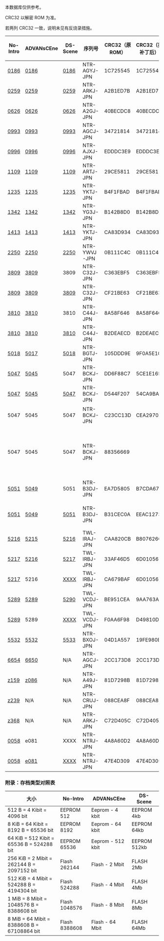 本数据库仅供参考。

CRC32 以解密 ROM 为准。

若两列 CRC32 一致，说明未见有反烧录措施。

|No-Intro|ADVANsCEne|DS-Scene|序列号|CRC32（原 ROM）|CRC32（打补丁后）|实测存档大小（字节）|存档类型（No-Intro）|存档类型（ADVANsCEne）|存档类型（DS-Scene）|注释|
|-|-|-|-|-|-|-|-|-|-|-|
|[0186](https://datomatic.no-intro.org/index.php?page=show_record&s=28&n=0186)|[0186](https://www.advanscene.com/html/Releases/dbrelds.php?id=0191)|[0186](http://www.ds-scene.net/?s=viewtopic&nid=206)|NTR-AGYJ-JPN|1C725545|1C725545|65536|Flash 262144|Flash - 2 Mbit|EEPROM 64kb|DS-Scene 之存档类型有误|
|[0259](https://datomatic.no-intro.org/index.php?page=show_record&s=28&n=0259)|[0259](https://www.advanscene.com/html/Releases/dbrelds.php?id=0277)|[0259](http://www.ds-scene.net/?s=viewtopic&nid=282)|NTR-ARKJ-JPN|A2B1ED7B|A2B1ED7B|8192|EEPROM 8192|Eeprom - 64 kbit|EEPROM 64kb||
|[0626](https://datomatic.no-intro.org/index.php?page=show_record&s=28&n=0626)|[0626](https://www.advanscene.com/html/Releases/dbrelds.php?id=0659)|[0626](http://www.ds-scene.net/?s=viewtopic&nid=1608)|NTR-A2GJ-JPN|40BECDC8|40BECDC8|65536|EEPROM 65536|Eeprom - 512 kbit|EEPROM 512kb||
|[0993](https://datomatic.no-intro.org/index.php?page=show_record&s=28&n=0993)|[0993](https://www.advanscene.com/html/Releases/dbrelds.php?id=1034)|[0993](http://www.ds-scene.net/?s=viewtopic&nid=2828)|NTR-AGCJ-JPN|34721814|34721814|65536|EEPROM 65536|Eeprom - 512 kbit|EEPROM 512kb||
|[0996](https://datomatic.no-intro.org/index.php?page=show_record&s=28&n=0996)|[0996](https://www.advanscene.com/html/Releases/dbrelds.php?id=1037)|[0996](http://www.ds-scene.net/?s=viewtopic&nid=2841)|NTR-AJXJ-JPN|EDDDC3E9|EDDDC3E9|512|EEPROM 512|Eeprom - 4 kbit|EEPROM 4kb||
|[1109](https://datomatic.no-intro.org/index.php?page=show_record&s=28&n=1109)|[1109](https://www.advanscene.com/html/Releases/dbrelds.php?id=1153)|[1109](http://www.ds-scene.net/?s=viewtopic&nid=3220)|NTR-ARTJ-JPN|29CE5811|29CE5811|8192|EEPROM 8192|Eeprom - 64 kbit|EEPROM 64kb||
|[1235](https://datomatic.no-intro.org/index.php?page=show_record&s=28&n=1235)|[1235](https://www.advanscene.com/html/Releases/dbrelds.php?id=1279)|[1235](http://www.ds-scene.net/?s=viewtopic&nid=3651)|NTR-YKTJ-JPN|B4F1FBAD|B4F1FBAD|8192|EEPROM 8192|Eeprom - 64 kbit|EEPROM 64kb||
|[1342](https://datomatic.no-intro.org/index.php?page=show_record&s=28&n=1342)|[1342](https://www.advanscene.com/html/Releases/dbrelds.php?id=1387)|[1342](http://www.ds-scene.net/?s=viewtopic&nid=3921)|NTR-YG3J-JPN|B142B8D0|B142B8D0|65536|EEPROM 65536|Eeprom - 512 kbit|EEPROM 512kb||
|[1413](https://datomatic.no-intro.org/index.php?page=show_record&s=28&n=1413)|[1413](https://www.advanscene.com/html/Releases/dbrelds.php?id=1461)|[1413](http://www.ds-scene.net/?s=viewtopic&nid=4126)|NTR-YKTJ-JPN|CA83D934|CA83D934|8192|EEPROM 8192|Eeprom - 64 kbit|EEPROM 64kb||
|[2250](https://datomatic.no-intro.org/index.php?page=show_record&s=28&n=2250)|[2250](https://www.advanscene.com/html/Releases/dbrelds.php?id=2311)|[2250](http://www.ds-scene.net/?s=viewtopic&nid=5449)|NTR-YWVJ-JPN|0B111C4C|0B111C4C|8192|EEPROM 8192|Eeprom - 64 kbit|Unknown||
|[3809](https://datomatic.no-intro.org/index.php?page=show_record&s=28&n=3809)|[3809](https://www.advanscene.com/html/Releases/dbdswrel.php?id=3904)|3809|NTR-C32J-JPN|C363EBF5|C363EBF5|65536|EEPROM 65536|Eeprom - 512 kbit|EEPROM 512kb||
|[3809](https://datomatic.no-intro.org/index.php?page=show_record&s=28&n=3809)|[3809](https://www.advanscene.com/html/Releases/dbrelds.php?id=3904)|[3809](http://www.ds-scene.net/?s=viewtopic&nid=7735)|NTR-C32J-JPN|CF21BE63|CF21BE63|65536|EEPROM 65536|Eeprom - 512 kbit|EEPROM 512kb|Bad Dump|
|[3810](https://datomatic.no-intro.org/index.php?page=show_record&s=28&n=3810)|[3810](https://www.advanscene.com/html/Releases/dbdswrel.php?id=3905)|3810|NTR-C44J-JPN|8A58F646|8A58F646|8192|EEPROM 8192|Eeprom - 64 kbit|Unknown||
|[3810](https://datomatic.no-intro.org/index.php?page=show_record&s=28&n=3810)|[3810](https://www.advanscene.com/html/Releases/dbrelds.php?id=3905)|[3810](http://www.ds-scene.net/?s=viewtopic&nid=7736)|NTR-C44J-JPN|B2DEAECD|B2DEAECD|8192|EEPROM 8192|Eeprom - 64 kbit|Unknown|Bad Dump|
|[5018](https://datomatic.no-intro.org/index.php?page=show_record&s=28&n=5018)|[5017](https://www.advanscene.com/html/Releases/dbrelds.php?id=5135)|[5018](http://www.ds-scene.net/?s=viewtopic&nid=9591)|NTR-BGTJ-JPN|105DDD9E|9F0A5E10|8192|EEPROM 8192|Eeprom - 64 kbit|Unknown||
|[5047](https://datomatic.no-intro.org/index.php?page=show_record&s=28&n=5047)|[5045](https://www.advanscene.com/html/Releases/dbdswrel.php?id=5163)|5047|NTR-BCKJ-JPN|DD6F88C7|5CE1E165|8192|EEPROM 8192|Eeprom - 64 kbit|Unknown||
|[5047](https://datomatic.no-intro.org/index.php?page=show_record&s=28&n=5047)|[5045](https://www.advanscene.com/html/Releases/dbrelds.php?id=5163)|[5047](http://www.ds-scene.net/?s=viewtopic&nid=9624)|NTR-BCKJ-JPN|D544F207|54CA9BA5|8192|EEPROM 8192|Eeprom - 64 kbit|Unknown|Bad Dump|
|5047|5045|5047|NTR-BCKJ-JPN|C23CC13D|CEA2970E|8192|EEPROM 8192|Eeprom - 64 kbit|Unknown|Bad Dump<br>Soul Trip 汉化组汉化|
|5047|5045|5047|NTR-BCKJ-JPN|88356669||8192|EEPROM 8192|Eeprom - 64 kbit|Unknown|信息不明的汉化版，出现于 RetroGameFan 的反烧录数据库<br>未能找到该 ROM|
|[5051](https://datomatic.no-intro.org/index.php?page=show_record&s=28&n=5051)|[5049](https://www.advanscene.com/html/Releases/dbdswrel.php?id=5167)|5051|NTR-B3DJ-JPN|EA7D5805|B7CDA67C|8192|EEPROM 8192|Eeprom - 4 kbit|Unknown|ADVANsCEne 之存档类型有误|
|[5051](https://datomatic.no-intro.org/index.php?page=show_record&s=28&n=5051)|[5049](https://www.advanscene.com/html/Releases/dbrelds.php?id=5167)|[5051](http://www.ds-scene.net/?s=viewtopic&nid=9629)|NTR-B3DJ-JPN|B31CEC0A|EEAC1273|8192|EEPROM 8192|Eeprom - 4 kbit|Unknown|Bad Dump<br>ADVANsCEne 之存档类型有误|
|[5216](https://datomatic.no-intro.org/index.php?page=show_record&s=28&n=5216)|[5215](https://www.advanscene.com/html/Releases/dbrelds.php?id=5343)|[5216](http://www.ds-scene.net/?s=viewtopic&nid=9890)|TWL-IRAJ-JPN|CAA820CB|B807626C|524288|Flash(FF) 524288|Flash - 4 Mbit|Unknown||
|[5217](https://datomatic.no-intro.org/index.php?page=show_record&s=28&n=5217)|[5216](https://www.advanscene.com/html/Releases/dbrelds.php?id=5344)|[5217](http://www.ds-scene.net/?s=viewtopic&nid=13640)|TWL-IRBJ-JPN|33AF46D5|6D010567|524288|Flash(FF) 524288|Flash - 4 Mbit|Unknown||
|[5217](https://datomatic.no-intro.org/index.php?page=show_record&s=28&n=5217)|5216|[XXXX](http://www.ds-scene.net/?s=viewtopic&nid=9892)|TWL-IRBJ-JPN|CA679BAF|6D010567|524288|Flash(FF) 524288|Flash - 4 Mbit|Unknown|Bad Dump|
|[5289](https://datomatic.no-intro.org/index.php?page=show_record&s=28&n=5289)|[5289](https://www.advanscene.com/html/Releases/dbrelds.php?id=5445)|[5290](http://www.ds-scene.net/?s=viewtopic&nid=13641)|TWL-VCDJ-JPN|BE951CEA|9AA763A6|8192|EEPROM 8192|Eeprom - 64 kbit|Unknown||
|[5289](https://datomatic.no-intro.org/index.php?page=show_record&s=28&n=5289)|5289|[XXXX](http://www.ds-scene.net/?s=viewtopic&nid=10072)|TWL-VCDJ-JPN|F0AA6F98|D49810D4|8192|EEPROM 8192|Eeprom - 64 kbit|Unknown|Bad Dump|
|[5532](https://datomatic.no-intro.org/index.php?page=show_record&s=28&n=5532)|[5532](https://www.advanscene.com/html/Releases/dbrelds.php?id=5750)|[5533](http://www.ds-scene.net/?s=viewtopic&nid=10495)|NTR-BXOJ-JPN|04D1A557|19FE980E|65536|EEPROM 65536|Eeprom - 512 kbit|Unknown||
|[6654](https://datomatic.no-intro.org/index.php?page=show_record&s=28&n=6654)|[6650](https://www.advanscene.com/html/Releases/dbrelds.php?id=6931)|N/A|NTR-AGCJ-JPN|2CC173D8|2CC173D8|65536|EEPROM 65536|Eeprom - 512 kbit|N/A||
|[z159](https://datomatic.no-intro.org/index.php?page=show_record&s=28&n=z159)|[z086](https://www.advanscene.com/html/Releases/dbrelds.php?id=7207)|N/A|NTR-A49J-JPN|81D7298B|81D7298B|0||None|N/A|Demo|
|[z239](https://datomatic.no-intro.org/index.php?page=show_record&s=28&n=z239)|N/A|N/A|NTR-CRUJ-JPN|088CEA8F|088CEA8F|8192||N/A|N/A||
|[z368](https://datomatic.no-intro.org/index.php?page=show_record&s=28&n=z368)|N/A|N/A|NTR-ARKJ-JPN|C72D405C|C72D405C|8192||N/A|N/A||
|[0058](https://datomatic.no-intro.org/index.php?page=show_record&s=65&n=0058)|e081|XXXX|NTR-NTRJ-JPN|4A8A60D2|4A8A60D2|0||None|N/A|Demo|
|[0058](https://datomatic.no-intro.org/index.php?page=show_record&s=65&n=0058)|[e081](https://www.advanscene.com/html/Releases/dbrelds.php?id=5698)|[XXXX](http://www.ds-scene.net/?s=viewtopic&nid=10419)|NTR-NTRJ-JPN|47E4D309|47E4D309|0||None|N/A|Hacked<br>Demo|

### 附录：存档类型对照表
|大小|No-Intro|ADVANsCEne|DS-Scene|
|-|-|-|-|
|512 B = 4 Kibit = 4096 bit|EEPROM 512|Eeprom - 4 kbit|EEPROM 4kb|
|8 KiB = 64 Kibit = 8192 B = 65536 bit|EEPROM 8192|Eeprom - 64 kbit|EEPROM 64kb|
|64 KiB = 512 Kibit = 65536 B = 524288 bit|EEPROM 65536|Eeprom - 512 kbit|EEPROM 512kb|
|256 KiB = 2 Mibit = 262144 B = 2097152 bit|Flash 262144|Flash - 2 Mbit|FLASH 2Mb|
|512 KiB = 4 Mibit = 524288 B = 4194304 bit|Flash 524288|Flash - 4 Mbit|FLASH 4Mb|
|1 MiB = 8 Mibit = 1048576 B = 8388608 bit|Flash 1048576|Flash - 8 Mbit|FLASH 8Mb|
|8 MiB = 64 Mibit = 8388608 B = 67108864 bit|Flash 8388608|Flash - 64 Mbit|FLASH 64Mb|
